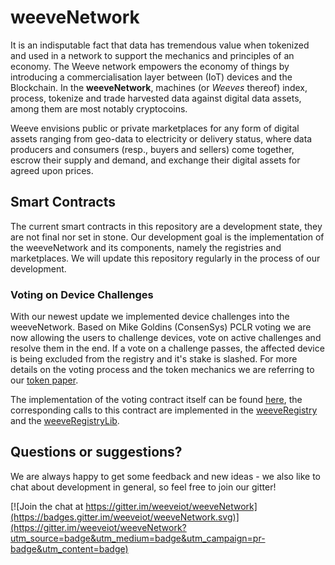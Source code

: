 # weeveNetwork
It is an indisputable fact that data has tremendous value when tokenized and used in a network to support the mechanics and principles of an economy. The Weeve network empowers the economy of things by introducing a commercialisation layer between (IoT) devices and the Blockchain. In the **weeveNetwork**, machines (or *Weeves* thereof) index, process, tokenize and trade harvested data against digital data assets, among them are most notably cryptocoins. 

Weeve envisions public or private marketplaces for any form of digital assets ranging from geo-data to electricity or delivery status, where data producers and consumers (resp., buyers and sellers) come together, escrow their supply and demand, and exchange their digital assets for agreed upon prices.

## Smart Contracts
The current smart contracts in this repository are a development state, they are not final nor set in stone. Our development goal is the implementation of the weeveNetwork and its components, namely the registries and marketplaces. We will update this repository regularly in the process of our development.

### Voting on Device Challenges
With our newest update we implemented device challenges into the weeveNetwork. Based on Mike Goldins (ConsenSys) PCLR voting we are now allowing the users to challenge devices, vote on active challenges and resolve them in the end. If a vote on a challenge passes, the affected device is being excluded from the registry and it's stake is slashed. For more details on the voting process and the token mechanics we are referring to our [token paper](https://weeve.network/cache/assets/fo0rvac1gv8v/54LNfLzq5O8sco4mA2QyQ6/6739ded3cd2e825b995ed5e8e7bcc185/Weeve_Token_Model__1_.pdf).

The implementation of the voting contract itself can be found [here](https://github.com/weeveiot/weeveNetwork/blob/master/contracts/weeveVoting.sol), the corresponding calls to this contract are implemented in the [weeveRegistry](https://github.com/weeveiot/weeveNetwork/blob/master/contracts/weeveRegistry.sol) and the [weeveRegistryLib](https://github.com/weeveiot/weeveNetwork/blob/master/contracts/libraries/weeveRegistryLib.sol).

## Questions or suggestions?
We are always happy to get some feedback and new ideas - we also like to chat about development in general, so feel free to join our gitter!

[![Join the chat at https://gitter.im/weeveiot/weeveNetwork](https://badges.gitter.im/weeveiot/weeveNetwork.svg)](https://gitter.im/weeveiot/weeveNetwork?utm_source=badge&utm_medium=badge&utm_campaign=pr-badge&utm_content=badge)
